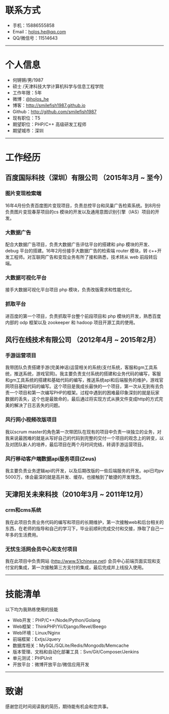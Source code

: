 # 联系方式

- 手机：15886555858
- Email：holos.he@qq.com
- QQ/微信号：11514643

---

# 个人信息

 - 何锵锵/男/1987
 - 硕士 /天津科技大学计算机科学与信息工程学院
 - 工作年限：5年
 - 微博：[@holos_he](http://weibo.com/smilefish1987)
 - 博客：http://smilefish1987.github.io
 - Github：http://github.com/smilefish1987
 - 现有职位：T5
 - 期望职位：PHP/C++ 高级研发工程师
 - 期望城市：深圳

---

# 工作经历

## 百度国际科技（深圳）有限公司 （2015年3月 ~ 至今）

### 图片变现检索端
16年4月份负责百度图片变现项目，负责总控平台和凤巢广告检索系统。到8月份负责图片变现春芽项目的cs 模块的开发以及通用意图识别引擎（IAS）项目的开发。

### 大数据广告
配合大数据广告项目，负责大数据广告评估平台的搭建和 php 模块的开发、debug 平台的搭建。16年2月份接手大数据广告的检索端 router 模块，转 c++开发工程师。对互联网广告和变现业务有所了接和熟悉，技术转从 web 前段转后端。

### 大数据可视化平台
接手大数据可视化平台项目 php 模块，负责改版需求和性能优化。

### 抓取平台
进百度的第一个项目，负责抓取平台整个前段项目和 php 模块的开发，熟悉百度内部的 odp 框架以及 zookeeper 和 hadoop 项目开源工具的使用。

## 风行在线技术有限公司 （2012年4月 ~ 2015年2月）

### 手游运营项目
我带团队负责搭建手游(完美神话)运营相关的系统(支付系统，客服和gm工具系统，推送系统，游戏官网)。我主要负责支付系统的搭建和业务代码的编写，客服和gm工具系统的搭建和基础代码的编写，推送系统api和后端服务的维护，游戏官网项目基础代码的编写。这个项目是我成长最快的一个项目，第一次从无到有去负责一个项目和第一次编写PHP的框架。过程中遇到的困难最印象深刻的就是玩家数据的丢失，这个也是最致命的，最后通过将实现方式从换文件变成http的方式完美的解决了日志丢失的问题。


### 风行网小视频改版项目
我以scrum master的角色第一次带团队在现有的项目中负责一块独立的业务，对我来说最困难的就是从写好自己的代码到完整的交付一个项目的观念上的转变，以及对团队新人的培养，最后项目在两个月时间完结，转调手游运营项目。


### 风行移动客户端数据api服务项目(Zeus)
我主要负责业务逻辑api的开发，以及后期改版的一些后端服务的开发。api日均pv 5000万，体会最深的就是高并发、缓存。也接触到了敏捷的开发理念。


## 天津阳关未来科技（2010年3月 ~ 2011年12月）

### crm和cms系统
我在此项目负责业务代码的编写和项目的长期维护，第一次接触web和后台相关的东西，在老师的指导和自己的学习下，毕业前顺利完成交付和交接，挣取了自己一年多的生活费用。


### 无忧生活网会员中心和支付项目
我在此项目中负责网站 (http://www.51chinese.net) 会员中心前端页面实现和支付宝的集成，第一次接触第三方支付的集成，最后完成并上线投入使用。

---

# 技能清单

以下均为我熟练使用的技能

- Web开发：PHP/C++/Node/Python/Golang
- Web框架：ThinkPHP/Yii/Django/Revel/Beego
- Web环境：Linux/Nginx
- 前端框架：Extjs/Jquery
- 数据库相关：MySQL/SQLite/Redis/Mongodb/Memcache
- 版本管理、文档和自动化部署工具：Svn/Git/Composer/Jenkins
- 单元测试：PHPUnit
- 开放平台：微博开放平台/微信应用开发

---

# 致谢
感谢您花时间阅读我的简历，期待能有机会和您共事。
